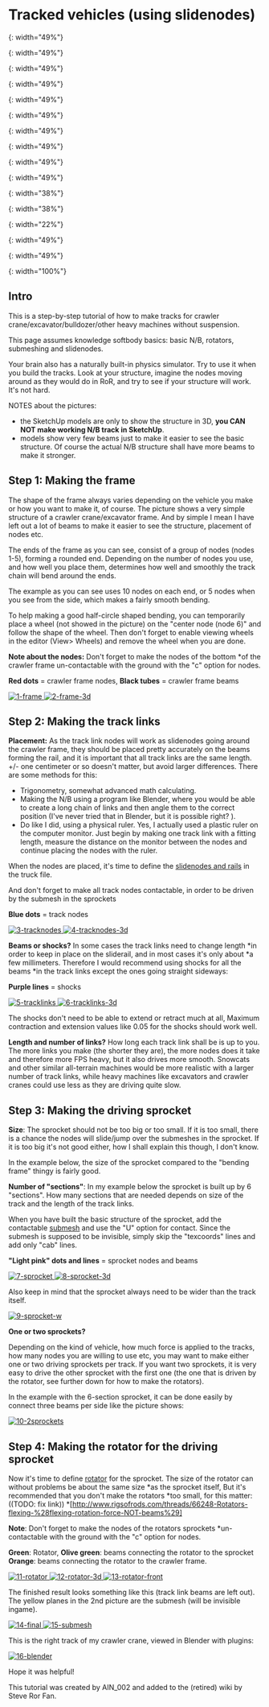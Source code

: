 Tracked vehicles (using slidenodes)
============


[1-frame]:          /images/caterpillar-slidenodes-01-frame.png
{: width="49%"}

[2-frame-3d]:       /images/caterpillar-slidenodes-02-frame-3d.png
{: width="49%"}

[3-tracknodes]:     /images/caterpillar-slidenodes-03-track-nodes.png
{: width="49%"}

[4-tracknodes-3d]:  /images/caterpillar-slidenodes-04-track-nodes-3d.png
{: width="49%"}

[5-tracklinks]:     /images/caterpillar-slidenodes-05-track-links.png
{: width="49%"}

[6-tracklinks-3d]:  /images/caterpillar-slidenodes-06-track-links-3d.png
{: width="49%"}

[7-sprocket]:       /images/caterpillar-slidenodes-07-sprocket.png
{: width="49%"}

[8-sprocket-3d]:    /images/caterpillar-slidenodes-08-sprocket-3d.png
{: width="49%"}

[9-sprocket-w]:     /images/caterpillar-slidenodes-09-sprocket-3d-width.png
{: width="49%"}

[10-2sprockets]:    /images/caterpillar-slidenodes-10-double-sprocket-3d.png
{: width="49%"}

[11-rotator]:       /images/caterpillar-slidenodes-11-rotator.png
{: width="38%"}

[12-rotator-3d]:    /images/caterpillar-slidenodes-12-rotator-3d.png
{: width="38%"}

[13-rotator-front]: /images/caterpillar-slidenodes-13-rotator-3d-front.png
{: width="22%"}

[14-final]:         /images/caterpillar-slidenodes-14-final.png
{: width="49%"}

[15-submesh]:       /images/caterpillar-slidenodes-15-final-submesh.png
{: width="49%"}

[16-blender]:       /images/caterpillar-slidenodes-16-blender.png
{: width="100%"}

## Intro

This is a step-by-step tutorial of how to make tracks for crawler crane/excavator/bulldozer/other heavy machines without suspension.

This page assumes knowledge softbody basics: basic N/B, rotators, submeshing and slidenodes.

Your brain also has a naturally built-in physics simulator. Try to use it when you build the tracks. 
Look at your structure, imagine the nodes moving around as they would do in RoR, 
and try to see if your structure will work. It's not hard.

NOTES about the pictures:

* the SketchUp models are only to show the structure in 3D, **you CAN NOT make working N/B track in SketchUp**.
* models show very few beams just to make it easier to see the basic structure. 
  Of course the actual N/B structure shall have more beams to make it stronger.

## Step 1: Making the frame

The shape of the frame always varies depending on the vehicle you make or 
how you want to make it, of course. The picture shows a very simple structure 
of a crawler crane/excavator frame. And by simple I mean I have left out 
a lot of beams to make it easier to see the structure, placement of nodes etc.

The ends of the frame as you can see, consist of a group of nodes (nodes 1-5), 
forming a rounded end. Depending on the number of nodes you use, and how well 
you place them, determines how well and smoothly the track chain will bend around the ends.

The example as you can see uses 10 nodes on each end, 
or 5 nodes when you see from the side, which makes a fairly smooth bending.

To help making a good half-circle shaped bending, you can temporarily place a wheel 
(not showed in the picture) on the "center node (node 6)" and follow the shape 
of the wheel. Then don't forget to enable viewing wheels in the 
editor (View> Wheels) and remove the wheel when you are done.

**Note about the nodes:** Don't forget to make the nodes of the bottom 
*of the crawler frame un-contactable with the ground with the "c" option for nodes.

**Red dots** = crawler frame nodes, **Black tubes** = crawler frame beams

[ ![1-frame]    ](/images/caterpillar-slidenodes-01-frame.png)
[ ![2-frame-3d] ](/images/caterpillar-slidenodes-02-frame-3d.png)

## Step 2: Making the track links

**Placement:** As the track link nodes will work as slidenodes going around 
the crawler frame, they should be placed pretty accurately on the beams forming the rail, 
and it is important that all track links are the same length. +/- one centimeter or so 
doesn't matter, but avoid larger differences. There are some methods for this: 

* Trigonometry, somewhat advanced math calculating.
* Making the N/B using a program like Blender, where you would be able to create 
  a long chain of links and then angle them to the correct position 
  (I've never tried that in Blender, but it is possible right? ).
* Do like I did, using a physical ruler. Yes, I actually used a plastic ruler 
  on the computer monitor. Just begin by making one track link with a fitting 
  length, measure the distance on the monitor between the nodes and continue 
  placing the nodes with the ruler.

When the nodes are placed, it's time to define the 
[slidenodes and rails](/technical/fileformat-truck#slide-nodes)
in the truck file.

And don't forget to make all track nodes contactable, in order to be driven by the submesh in the sprockets

**Blue dots** = track nodes

[ ![3-tracknodes]    ](/images/caterpillar-slidenodes-03-track-nodes.png)
[ ![4-tracknodes-3d] ](/images/caterpillar-slidenodes-04-track-nodes-3d.png)

**Beams or shocks?** In some cases the track links need to change length 
*in order to keep in place on the sliderail, and in most cases it's only about 
*a few millimeters. Therefore I would recommend using shocks for all the beams 
*in the track links except the ones going straight sideways:

**Purple lines** = shocks

[ ![5-tracklinks]    ](/images/caterpillar-slidenodes-05-track-links.png)
[ ![6-tracklinks-3d] ](/images/caterpillar-slidenodes-06-track-links-3d.png)

The shocks don't need to be able to extend or retract much at all, 
Maximum contraction and extension values like 0.05 for the shocks should work well.

**Length and number of links?** How long each track link shall be is up to you. 
The more links you make (the shorter they are), the more nodes does it take 
and therefore more FPS heavy, but it also drives more smooth. 
Snowcats and other similar all-terrain machines would be more realistic 
with a larger number of track links, while heavy machines like excavators 
and crawler cranes could use less as they are driving quite slow.

## Step 3: Making the driving sprocket

**Size**: The sprocket should not be too big or too small. If it is too small, 
there is a chance the nodes will slide/jump over the submeshes in the sprocket.
If it is too big it's not good either, how I shall explain this though, I don't know.

In the example below, the size of the sprocket compared to the "bending frame" thingy is fairly good.

**Number of "sections"**: In my example below the sprocket is built up by 6 "sections". 
How many sections that are needed depends on size of the track and the length of the track links.

When you have built the basic structure of the sprocket, add the contactable 
[submesh](/technical/fileformat-truck#submesh) and use the "U" option for contact. 
Since the submesh is supposed to be invisible, simply skip the "texcoords" lines 
and add only "cab" lines.

**"Light pink" dots and lines** = sprocket nodes and beams

[ ![7-sprocket]    ](/images/caterpillar-slidenodes-07-sprocket.png)
[ ![8-sprocket-3d] ](/images/caterpillar-slidenodes-08-sprocket-3d.png)

Also keep in mind that the sprocket always need to be wider than the track itself.

[ ![9-sprocket-w]  ](/images/caterpillar-slidenodes-09-sprocket-3d-width.png)

**One or two sprockets?**

Depending on the kind of vehicle, how much force is applied to the tracks, 
how many nodes you are willing to use etc, you may want to make either one or two 
driving sprockets per track. If you want two sprockets, it is very easy to drive 
the other sprocket with the first one (the one that is driven by the rotator, 
see further down for how to make the rotators).

In the example with the 6-section sprocket, it can be done easily by 
connect three beams per side like the picture shows:

[ ![10-2sprockets] ](/images/caterpillar-slidenodes-10-double-sprocket-3d.png)

## Step 4: Making the rotator for the driving sprocket

Now it's time to define [rotator](/technical/fileformat-truck#rotators) for the sprocket. 
The size of the rotator can without problems be about the same size 
*as the sprocket itself, But it's recommended that you don't make the rotators 
*too small, for this matter: ((TODO: fix link)) 
*[http://www.rigsofrods.com/threads/66248-Rotators-flexing-%28flexing-rotation-force-NOT-beams%29]

**Note**: Don't forget to make the nodes of the rotators sprockets 
*un-contactable with the ground with the "c" option for nodes.

**Green**: Rotator, **Olive green**: beams connecting the rotator to the sprocket
**Orange**: beams connecting the rotator to the crawler frame.

[ ![11-rotator]       ](/images/caterpillar-slidenodes-11-rotator.png)
[ ![12-rotator-3d]    ](/images/caterpillar-slidenodes-12-rotator-3d.png)
[ ![13-rotator-front] ](/images/caterpillar-slidenodes-13-rotator-3d-front.png)

The finished result looks something like this (track link beams are left out).
The yellow planes in the 2nd picture are the submesh (will be invisible ingame).
 
[ ![14-final]   ](/images/caterpillar-slidenodes-14-final.png)
[ ![15-submesh] ](/images/caterpillar-slidenodes-15-final-submesh.png)

This is the right track of my crawler crane, viewed in Blender with plugins:

[ ![16-blender] ](/images/caterpillar-slidenodes-16-blender.png)

Hope it was helpful!

This tutorial was created by AIN_002 and added to the (retired) wiki by Steve Ror Fan.
